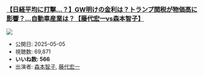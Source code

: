 ### [【日経平均に打撃...？】GW明けの金利は？トランプ関税が物価高に影響？…自動車産業は？【藤代宏一vs森本智子】](https://www.youtube.com/watch?v=a2O6SmevNr0)
[![](https://img.youtube.com/vi/a2O6SmevNr0/sddefault.jpg)](https://www.youtube.com/watch?v=a2O6SmevNr0)
-   公開日: 2025-05-05
-   視聴数: 69,871
-   **いいね数: 566**
-   出演者: [森本智子](/rehacq_fan/people/森本智子 "wikilink"), [藤代宏一](/rehacq_fan/people/藤代宏一 "wikilink")
